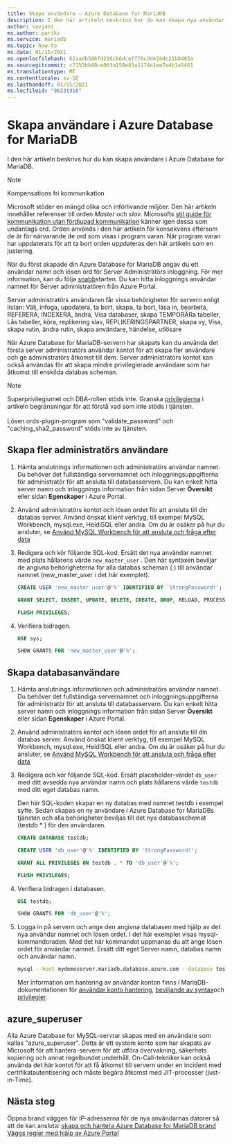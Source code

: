 ```yaml
---
title: Skapa användare – Azure Database for MariaDB
description: I den här artikeln beskrivs hur du kan skapa nya användar konton för att interagera med en Azure Database for MariaDB-Server.
author: savjani
ms.author: pariks
ms.service: mariadb
ms.topic: how-to
ms.date: 01/15/2021
ms.openlocfilehash: 62aadb366fd216cb6dcefff6cdde24dc21b8483a
ms.sourcegitcommit: c7153bb48ce003a158e83a1174e1ee7e4b1a5461
ms.translationtype: MT
ms.contentlocale: sv-SE
ms.lasthandoff: 01/15/2021
ms.locfileid: "98231918"
---
```

# <a name="create-users-in-azure-database-for-mariadb"></a>Skapa användare i Azure Database for MariaDB

I den här artikeln beskrivs hur du kan skapa användare i Azure Database for MariaDB.

> [!NOTE]
> Kompensations fri kommunikation
>
> Microsoft stöder en mängd olika och införlivande miljöer. Den här artikeln innehåller referenser till orden _Master_ och _slav_. Microsofts [stil guide för kommunikation utan fördjupad kommunikation](https://github.com/MicrosoftDocs/microsoft-style-guide/blob/master/styleguide/bias-free-communication.md) känner igen dessa som undantags ord. Orden används i den här artikeln för konsekvens eftersom de är för närvarande de ord som visas i program varan. När program varan har uppdaterats för att ta bort orden uppdateras den här artikeln som en justering.
>

När du först skapade din Azure Database for MariaDB angav du ett användar namn och lösen ord för Server Administratörs inloggning. För mer information, kan du följa [snabb](quickstart-create-mariadb-server-database-using-azure-portal.md)starten. Du kan hitta inloggnings användar namnet för Server administratören från Azure Portal.

Server administratörs användaren får vissa behörigheter för servern enligt listan: Välj, infoga, uppdatera, ta bort, skapa, ta bort, läsa in, bearbeta, REFERERA, INDEXERA, ändra, Visa databaser, skapa TEMPORÄRa tabeller, Lås tabeller, köra, replikering slav, REPLIKERINGSPARTNER, skapa vy, Visa, skapa rutin, ändra rutin, skapa användare, händelse, utlösare

När Azure Database for MariaDB-servern har skapats kan du använda det första server administratörs användar kontot för att skapa fler användare och ge administratörs åtkomst till dem. Server administratörs kontot kan också användas för att skapa mindre privilegierade användare som har åtkomst till enskilda databas scheman.

> [!NOTE]
> Superprivilegiumet och DBA-rollen stöds inte. Granska [privilegierna](concepts-limits.md#privileges--data-manipulation-support) i artikeln begränsningar för att förstå vad som inte stöds i tjänsten.<br><br>
> Lösen ords-plugin-program som "validate_password" och "caching_sha2_password" stöds inte av tjänsten.

## <a name="create-more-admin-users"></a>Skapa fler administratörs användare

1. Hämta anslutnings informationen och administratörs användar namnet.
   Du behöver det fullständiga servernamnet och inloggningsuppgifterna för administratör för att ansluta till databasservern. Du kan enkelt hitta server namn och inloggnings information från sidan Server **Översikt** eller sidan **Egenskaper** i Azure Portal.

2. Använd administratörs kontot och lösen ordet för att ansluta till din databas server. Använd önskat klient verktyg, till exempel MySQL Workbench, mysql.exe, HeidiSQL eller andra.
   Om du är osäker på hur du ansluter, se [Använd MySQL Workbench för att ansluta och fråga efter data](./connect-workbench.md)

3. Redigera och kör följande SQL-kod. Ersätt det nya användar namnet med plats hållarens värde `new_master_user` . Den här syntaxen beviljar de angivna behörigheterna för alla databas scheman (*.*) till användar namnet (new_master_user i det här exemplet). 

   ```sql
   CREATE USER 'new_master_user'@'%' IDENTIFIED BY 'StrongPassword!';
   
   GRANT SELECT, INSERT, UPDATE, DELETE, CREATE, DROP, RELOAD, PROCESS, REFERENCES, INDEX, ALTER, SHOW DATABASES, CREATE TEMPORARY TABLES, LOCK TABLES, EXECUTE, REPLICATION SLAVE, REPLICATION CLIENT, CREATE VIEW, SHOW VIEW, CREATE ROUTINE, ALTER ROUTINE, CREATE USER, EVENT, TRIGGER ON *.* TO 'new_master_user'@'%' WITH GRANT OPTION; 
   
   FLUSH PRIVILEGES;
   ```

4. Verifiera bidragen.

   ```sql
   USE sys;
   
   SHOW GRANTS FOR 'new_master_user'@'%';
   ```

## <a name="create-database-users"></a>Skapa databasanvändare

1. Hämta anslutnings informationen och administratörs användar namnet.
   Du behöver det fullständiga servernamnet och inloggningsuppgifterna för administratör för att ansluta till databasservern. Du kan enkelt hitta server namn och inloggnings information från sidan Server **Översikt** eller sidan **Egenskaper** i Azure Portal. 

2. Använd administratörs kontot och lösen ordet för att ansluta till din databas server. Använd önskat klient verktyg, till exempel MySQL Workbench, mysql.exe, HeidiSQL eller andra. 
   Om du är osäker på hur du ansluter, se [Använd MySQL Workbench för att ansluta och fråga efter data](./connect-workbench.md)

3. Redigera och kör följande SQL-kod. Ersätt placeholder-värdet `db_user` med ditt avsedda nya användar namn och plats hållarens värde `testdb` med ditt eget databas namn.

   Den här SQL-koden skapar en ny databas med namnet testdb i exempel syfte. Sedan skapas en ny användare i Azure Database for MariaDBs tjänsten och alla behörigheter beviljas till det nya databasschemat (testdb \* ) för den användaren. 

   ```sql
   CREATE DATABASE testdb;
   
   CREATE USER 'db_user'@'%' IDENTIFIED BY 'StrongPassword!';
   
   GRANT ALL PRIVILEGES ON testdb . * TO 'db_user'@'%';
   
   FLUSH PRIVILEGES;
   ```

4. Verifiera bidragen i databasen.

   ```sql
   USE testdb;
   
   SHOW GRANTS FOR 'db_user'@'%';
   ```

5. Logga in på servern och ange den angivna databasen med hjälp av det nya användar namnet och lösen ordet. I det här exemplet visas mysql-kommandoraden. Med det här kommandot uppmanas du att ange lösen ordet för användar namnet. Ersätt ditt eget Server namn, databas namn och användar namn.

   ```bash
   mysql --host mydemoserver.mariadb.database.azure.com --database testdb --user db_user@mydemoserver -p
   ```

   Mer information om hantering av användar konton finns i MariaDB-dokumentationen för [användar konto hantering](https://mariadb.com/kb/en/library/user-account-management/), [beviljande av syntax](https://mariadb.com/kb/en/library/grant/)och [privilegier](https://mariadb.com/kb/en/library/grant/#privilege-levels).

## <a name="azure_superuser"></a>azure_superuser

Alla Azure Database for MySQL-servrar skapas med en användare som kallas "azure_superuser". Detta är ett system konto som har skapats av Microsoft för att hantera-servern för att utföra övervakning, säkerhets kopiering och annat regelbundet underhåll. On-Call-tekniker kan också använda det här kontot för att få åtkomst till servern under en incident med certifikatautentisering och måste begära åtkomst med JIT-processer (just-in-Time).

## <a name="next-steps"></a>Nästa steg

Öppna brand väggen för IP-adresserna för de nya användarnas datorer så att de kan ansluta: [skapa och hantera Azure Database for MariaDB brand Väggs regler med hjälp av Azure Portal](howto-manage-firewall-portal.md)  

<!--or [Azure CLI](howto-manage-firewall-using-cli.md).-->
